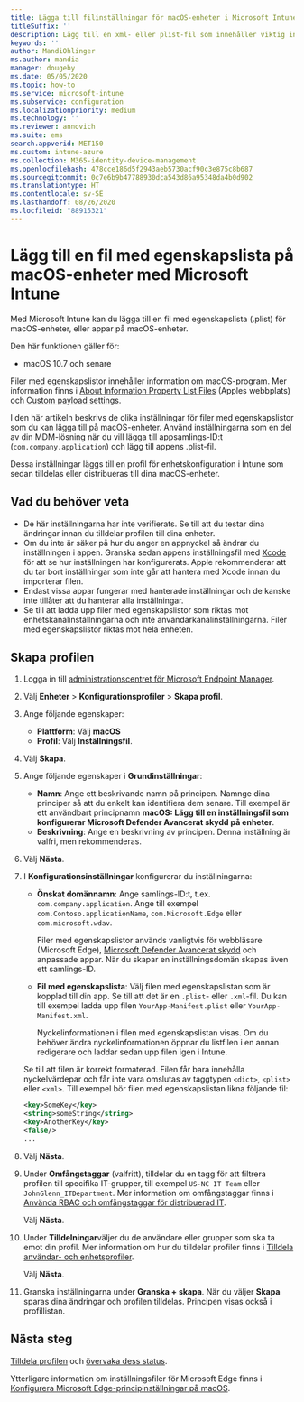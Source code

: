 ```yaml
---
title: Lägga till filinställningar för macOS-enheter i Microsoft Intune – Azure | Microsoft Docs
titleSuffix: ''
description: Lägg till en xml- eller plist-fil som innehåller viktig information om din app. Använd en inställningsfil för enhetskonfigurationsprofilen för att ändra viktig information i filen med egenskapslistan och tilldela den till dina macOS-enheter.
keywords: ''
author: MandiOhlinger
ms.author: mandia
manager: dougeby
ms.date: 05/05/2020
ms.topic: how-to
ms.service: microsoft-intune
ms.subservice: configuration
ms.localizationpriority: medium
ms.technology: ''
ms.reviewer: annovich
ms.suite: ems
search.appverid: MET150
ms.custom: intune-azure
ms.collection: M365-identity-device-management
ms.openlocfilehash: 478cce186d5f2943aeb5730acf90c3e875c8b687
ms.sourcegitcommit: 0c7e6b9b47788930dca543d86a95348da4b0d902
ms.translationtype: HT
ms.contentlocale: sv-SE
ms.lasthandoff: 08/26/2020
ms.locfileid: "88915321"
---
```

# <a name="add-a-property-list-file-to-macos-devices-using-microsoft-intune"></a>Lägg till en fil med egenskapslista på macOS-enheter med Microsoft Intune

Med Microsoft Intune kan du lägga till en fil med egenskapslista (.plist) för macOS-enheter, eller appar på macOS-enheter.

Den här funktionen gäller för:

- macOS 10.7 och senare

Filer med egenskapslistor innehåller information om macOS-program. Mer information finns i [About Information Property List Files](https://developer.apple.com/library/archive/documentation/General/Reference/InfoPlistKeyReference/Articles/AboutInformationPropertyListFiles.html) (Apples webbplats) och [Custom payload settings](https://support.apple.com/guide/mdm/custom-mdm9abbdbe7/1/web/1).

I den här artikeln beskrivs de olika inställningar för filer med egenskapslistor som du kan lägga till på macOS-enheter. Använd inställningarna som en del av din MDM-lösning när du vill lägga till appsamlings-ID:t (`com.company.application`) och lägg till appens .plist-fil.

Dessa inställningar läggs till en profil för enhetskonfiguration i Intune som sedan tilldelas eller distribueras till dina macOS-enheter.

## <a name="what-you-need-to-know"></a>Vad du behöver veta

- De här inställningarna har inte verifierats. Se till att du testar dina ändringar innan du tilldelar profilen till dina enheter.
- Om du inte är säker på hur du anger en appnyckel så ändrar du inställningen i appen. Granska sedan appens inställningsfil med [Xcode](https://developer.apple.com/xcode/) för att se hur inställningen har konfigurerats. Apple rekommenderar att du tar bort inställningar som inte går att hantera med Xcode innan du importerar filen.
- Endast vissa appar fungerar med hanterade inställningar och de kanske inte tillåter att du hanterar alla inställningar.
- Se till att ladda upp filer med egenskapslistor som riktas mot enhetskanalinställningarna och inte användarkanalinställningarna. Filer med egenskapslistor riktas mot hela enheten.

## <a name="create-the-profile"></a>Skapa profilen

1. Logga in till [administrationscentret för Microsoft Endpoint Manager](https://go.microsoft.com/fwlink/?linkid=2109431).
2. Välj **Enheter** > **Konfigurationsprofiler** > **Skapa profil**.
3. Ange följande egenskaper:

    - **Plattform**: Välj **macOS**
    - **Profil**: Välj **Inställningsfil**.

4. Välj **Skapa**.
5. Ange följande egenskaper i **Grundinställningar**:

    - **Namn**: Ange ett beskrivande namn på principen. Namnge dina principer så att du enkelt kan identifiera dem senare. Till exempel är ett användbart principnamn **macOS: Lägg till en inställningsfil som konfigurerar Microsoft Defender Avancerat skydd på enheter**.
    - **Beskrivning**: Ange en beskrivning av principen. Denna inställning är valfri, men rekommenderas.

6. Välj **Nästa**.

7. I **Konfigurationsinställningar** konfigurerar du inställningarna:

    - **Önskat domännamn**: Ange samlings-ID:t, t.ex. `com.company.application`. Ange till exempel `com.Contoso.applicationName`, `com.Microsoft.Edge` eller `com.microsoft.wdav`.

      Filer med egenskapslistor används vanligtvis för webbläsare (Microsoft Edge), [Microsoft Defender Avancerat skydd](/windows/security/threat-protection/microsoft-defender-atp/microsoft-defender-atp-mac) och anpassade appar. När du skapar en inställningsdomän skapas även ett samlings-ID.

    - **Fil med egenskapslista**: Välj filen med egenskapslistan som är kopplad till din app. Se till att det är en `.plist`- eller `.xml`-fil. Du kan till exempel ladda upp filen `YourApp-Manifest.plist` eller `YourApp-Manifest.xml`.

      Nyckelinformationen i filen med egenskapslistan visas. Om du behöver ändra nyckelinformationen öppnar du listfilen i en annan redigerare och laddar sedan upp filen igen i Intune.

    Se till att filen är korrekt formaterad. Filen får bara innehålla nyckelvärdepar och får inte vara omslutas av taggtypen `<dict>`, `<plist>` eller `<xml>`. Till exempel bör filen med egenskapslistan likna följande fil:

    ```xml
    <key>SomeKey</key>
    <string>someString</string>
    <key>AnotherKey</key>
    <false/>
    ...
    ```

8. Välj **Nästa**.
9. Under **Omfångstaggar** (valfritt), tilldelar du en tagg för att filtrera profilen till specifika IT-grupper, till exempel `US-NC IT Team` eller `JohnGlenn_ITDepartment`. Mer information om omfångstaggar finns i [Använda RBAC och omfångstaggar för distribuerad IT](../fundamentals/scope-tags.md).

    Välj **Nästa**.

10. Under **Tilldelningar**väljer du de användare eller grupper som ska ta emot din profil. Mer information om hur du tilldelar profiler finns i [Tilldela användar- och enhetsprofiler](device-profile-assign.md).

    Välj **Nästa**.

11. Granska inställningarna under **Granska + skapa**. När du väljer **Skapa** sparas dina ändringar och profilen tilldelas. Principen visas också i profillistan.

## <a name="next-steps"></a>Nästa steg

[Tilldela profilen](device-profile-assign.md) och [övervaka dess status](device-profile-monitor.md).

Ytterligare information om inställningsfiler för Microsoft Edge finns i [Konfigurera Microsoft Edge-principinställningar på macOS](/deployedge/configure-microsoft-edge-on-mac).